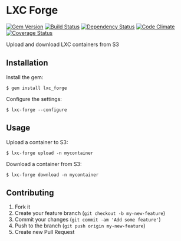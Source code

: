 # LXC Forge

[![Gem Version](https://badge.fury.io/rb/lxc_forge.svg)](http://badge.fury.io/rb/lxc_forge)
[![Build Status](https://travis-ci.org/jbussdieker/lxc_forge.svg?branch=master)](https://travis-ci.org/jbussdieker/lxc_forge)
[![Dependency Status](https://gemnasium.com/jbussdieker/lxc_forge.svg)](https://gemnasium.com/jbussdieker/lxc_forge)
[![Code Climate](https://codeclimate.com/github/jbussdieker/lxc_forge.png)](https://codeclimate.com/github/jbussdieker/lxc_forge)
[![Coverage Status](https://coveralls.io/repos/jbussdieker/lxc_forge/badge.png)](https://coveralls.io/r/jbussdieker/lxc_forge)

Upload and download LXC containers from S3

## Installation

Install the gem:

    $ gem install lxc_forge

Configure the settings:

    $ lxc-forge --configure

## Usage

Upload a container to S3:

    $ lxc-forge upload -n mycontainer

Download a container from S3:

    $ lxc-forge download -n mycontainer

## Contributing

1. Fork it
2. Create your feature branch (`git checkout -b my-new-feature`)
3. Commit your changes (`git commit -am 'Add some feature'`)
4. Push to the branch (`git push origin my-new-feature`)
5. Create new Pull Request
